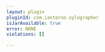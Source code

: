 ```yaml
---
layout: plugin
pluginId: com.iantorno.xylographer
isJarAvailable: true
error: NONE
violations: []

---
```


